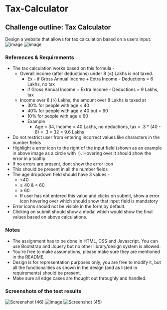 # Tax-Calculator
## Challenge outline: Tax Calculator
Design a website that allows for tax calculation based on a users input.
![image](https://github.com/123Saikeerthi/Tax-Calculator/assets/99475756/6b5c8a87-9758-4ecd-9cfe-193cfdb93c92)
![image](https://github.com/123Saikeerthi/Tax-Calculator/assets/99475756/b883b2e4-80f0-4bc8-a062-4f1f2181d94f)
### References & Requirements

- The tax calculation works based on this formula -
    - Overall income (after deductions) under 8 (≤) Lakhs is not taxed.
        - Ex - if Gross Annual Income + Extra Income - Deductions =  6 Lakhs, no tax
        - if Gross Annual Income + Extra Income - Deductions =  9 Lakhs, tax
    - Income over 8 (>) Lakhs, the amount over 8 Lakhs is taxed at
        - 30% for people with age < 40
        - 40% for people with age ≥ 40 but < 60
        - 10% for people with age ≥ 60
        - Example
            - Age = 34, Income = 40 Lakhs, no deductions, tax = .3 * (40 - 8) = .3 * 32 = 9.6 Lakhs
- Do not restrict user from entering incorrect values like characters in the number fields
- Highlight a error icon to the right of the input field (shown as an example in above image as a circle with `!`). Hovering over it should show the error in a tooltip
- If no errors are present, dont show the error icon
- This should be present in all the number fields
- The age dropdown field should have 3 values -
    - <40
    - ≥ 40 & < 60
    - ≥ 60
    - If user has not entered this value and clicks on submit, show a error icon hovering over which should show that input field is mandatory
- Error icons should not be visible in the form by default.
- Clicking on submit should show a modal which would show the final values based on above calculations.

### Notes

- The assignment has to be done in HTML, CSS and Javascript. You can use Bootstrap and Jquery but no other library/design system is allowed.
- You're free to make assumptions, please make sure they are mentioned in the README.
- Design is for representation purposes only, you are free to modify it, but all the functionalities as shown in the design (and as listed in requirements) should be present.
- Make sure all edge cases are thought out throughly and handled.
  
### Screenshots of the test results
![Screenshot (46)](https://github.com/123Saikeerthi/Tax-Calculator/assets/99475756/9532774a-6395-432d-abec-4a9e448574e3)
![image](https://github.com/123Saikeerthi/Tax-Calculator/assets/99475756/d894fa0a-6171-47f8-b0de-abee2edb8e9b)
![Screenshot (45)](https://github.com/123Saikeerthi/Tax-Calculator/assets/99475756/ca41ff75-2133-405d-b25d-5a00f63be3d0)



